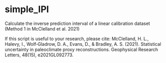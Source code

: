 # simple_IPI
Calculate the inverse prediction interval of a linear calibration dataset
(Method 1 in McClelland et al. 2021)

If this script is useful to your research, please cite:
McClelland, H. L., Halevy, I., Wolf‐Gladrow, D. A., Evans, D., & Bradley, A. S. (2021). Statistical uncertainty in paleoclimate proxy reconstructions. Geophysical Research Letters, 48(15), e2021GL092773.
